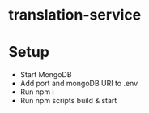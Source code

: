 # translation-service

# Setup
- Start MongoDB
- Add port and mongoDB URI to .env
- Run npm i
- Run npm scripts build & start